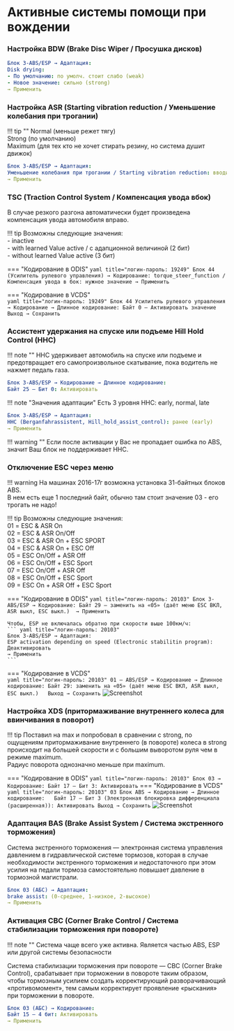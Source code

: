 
# Активные системы помощи при вождении

### Настройка BDW (Brake Disc Wiper / Просушка дисков)

``` yaml title="логин-пароль: 40304"
Блок 3-ABS/ESP → Адаптация:
Disk drying:
- По умолчанию: по умолч. стоит слабо (weak)
- Новое значение: сильно (strong)
→ Применить
```

### Настройка ASR (Starting vibration reduction / Уменьшение колебания при трогании)

!!! tip ""
    Normal (меньше режет тягу)  
    Strong (по умолчанию)  
    Maximum (для тех кто не хочет стирать резину, но система душит движок)  
    
``` yaml title="логин-пароль: 20103"
Блок 3-ABS/ESP → Адаптация:
Уменьшение колебания при трогании / Starting vibration reduction: вводим нужное значение уровня
→ Применить
```

### TSC (Traction Control System / Компенсация увода вбок)

В случае резкого разгона автоматически будет произведена компенсация увода автомобиля вправо.   

!!! tip
    Возможны следующие значения:  
    - inactive  
    - with learned Value active / с адапционной величиной (2 бит)  
    - without learned Value active (3 бит)  

=== "Кодирование в ODIS"
    ``` yaml title="логин-пароль: 19249"
    Блок 44 (Усилитель рулевого управления) → Кодирование:
    torque_steer_function / Компенсация увода в бок: нужное значение
    → Применить
    ```

=== "Кодирование в VCDS"    
    ``` yaml title="логин-пароль: 19249"
    Блок 44 Усилитель рулевого управления → Кодирование → Длинное кодирование:
    Байт 0 – Активировать значение
    Выход → Сохранить
    ```

### Ассистент удержания на спуске или подъеме Hill Hold Control (HHC)

!!! note ""
    HHC удерживает автомобиль на спуске или подъеме и предотвращает его самопроизвольное скатывание, пока водитель не нажмет педаль газа.

``` yaml
Блок 3-ABS/ESP → Кодирование → Длинное кодирование:
Байт 25 – Бит 0: Активировать
```

!!! note "Значения адаптации"
    Есть 3 уровня HHC: early, normal, late
    
``` yaml title="логин-пароль: 20103"
Блок 3-ABS/ESP → Адаптация:
HHC (Berganfahrassistent, Hill_hold_assist_control): ранее (early)
→ Применить
```

!!! warning ""
    Если после активации у Вас не пропадает ошибка по ABS, значит Ваш блок не поддерживает HHC.

### Отключение ESC через меню

!!! warning
    На машинах 2016-17г возможна установка 31-байтных блоков ABS.  
    В нем есть еще 1 последний байт, обычно там стоит значение 03 - его трогать не надо!
    
!!! tip
    Возможны следующие значения:  
    01 = ESC & ASR On  
    02 = ESC & ASR On/Off  
    03 = ESC & ASR On + ESC SPORT  
    04 = ESC & ASR On + ESC Off  
    05 = ESC On/Off + ASR Off  
    06 = ESC On/Off + ESC Sport  
    07 = ESC On/Off + ASR Off  
    08 = ESC On/Off + ESC Sport  
    09 = ESC On + ASR Off + ESC Sport  

=== "Кодирование в ODIS"
    ``` yaml title="логин-пароль: 20103"
    Блок 3-ABS/ESP → Кодирование:
    Байт 29 – заменить на «05» (даёт меню ESC ВКЛ, ASR выкл, ESC выкл.) 
    → Применить
    ```
    
    Чтобы, ESP не включалась обратно при скорости выше 100км/ч: 
    ``` yaml title="логин-пароль: 20103"
    Блок 3-ABS/ESP → Адаптация:
    ESP activation depending on speed (Electronic stabilitin program): Деактивировать
    → Применить
    ```

=== "Кодирование в VCDS"    
    ``` yaml title="логин-пароль: 20103"
    01 — ABS/ESP → Кодирование → Длинное кодирование:
    Байт 29: заменить на «05» (даёт меню ESC ВКЛ, ASR выкл, ESC выкл.)  
    Выход → Сохранить
    ``` 
    ![Screenshot](../images/MQB/esc.png)

### Настройка XDS (притормаживание внутреннего колеса для ввинчивания в поворот)

!!! tip
    Поставил на max и попробовал в сравнении с strong, по ощущениям притормаживание внутреннего (в повороте) колеса в strong происходит на большей скорости и с большим выворотом руля чем в режиме maximum.  
    Радиус поворота однозначно меньше при maximum.  
    
=== "Кодирование в ODIS"
    ``` yaml title="логин-пароль: 20103"
    Блок 03 → Кодирование:
    Байт 17 – Бит 3: Активировать
    ```
=== "Кодирование в VCDS" 
    ``` yaml title="логин-пароль: 20103"
    03 Блок ABS → Кодирование → Длинное кодирование:  
    Байт 17 – Бит 3 (Электронная блокировка дифференциала (расширенная)): Активировать
    Выход → Сохранить
    ``` 
    ![Screenshot](../images/MQB/xds1.gif)

### Адаптация BAS (Brake Assist System /  Система экстренного торможения)
Система экстренного торможения — электронная система управления давлением в гидравлической системе тормозов, которая в случае необходимости экстренного торможения и недостаточного при этом усилия на педали тормоза самостоятельно повышает давление в тормозной магистрали.  

``` yaml title="логин-пароль: 20103"
Блок 03 (АБС) → Адаптация:
brake assist: (0-среднее, 1-низкое, 2-высокое)
→ Применить
```

### Активация CBC (Corner Brake Control / Система стабилизации торможения при повороте)

!!! note ""
    Система чаще всего уже активна. Является частью ABS, ESP или другой системы безопасности    
    
Система стабилизации торможения при повороте — CBC (Corner Brake Control), срабатывает при торможении в повороте таким образом, чтобы тормозным усилием создать корректирующий разворачивающий «противомомент», тем самым корректирует проявление «рыскания» при торможении в повороте.  

``` yaml
Блок 03 (АБС) → Кодирование:
Байт 15 – 4 бит: Активировать
→ Применить
```